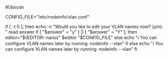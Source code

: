 #!/bin/sh

CONFIG_FILE="/etc/nodeinfo/vlan.conf"

if [ -t 0 ]; then
    echo -n "Would you like to edit your VLAN names now? (y/n): "
    read answer
    if [ "$answer" = "y" ] || [ "$answer" = "Y" ]; then
        editor="${EDITOR:-nano}"
        $editor "$CONFIG_FILE"
    else
        echo "ℹ️  You can configure VLAN names later by running: nodeinfo --vlan"
    fi
else
    echo "ℹ️  You can configure VLAN names later by running: nodeinfo --vlan"
fi
